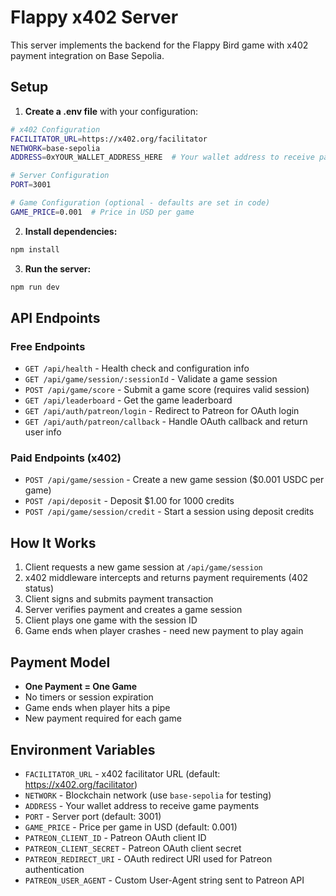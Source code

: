 # Flappy x402 Server

This server implements the backend for the Flappy Bird game with x402 payment integration on Base Sepolia.

## Setup

1. **Create a .env file** with your configuration:

```bash
# x402 Configuration
FACILITATOR_URL=https://x402.org/facilitator
NETWORK=base-sepolia
ADDRESS=0xYOUR_WALLET_ADDRESS_HERE  # Your wallet address to receive payments

# Server Configuration
PORT=3001

# Game Configuration (optional - defaults are set in code)
GAME_PRICE=0.001  # Price in USD per game
```

2. **Install dependencies:**

```bash
npm install
```

3. **Run the server:**

```bash
npm run dev
```

## API Endpoints

### Free Endpoints

- `GET /api/health` - Health check and configuration info
- `GET /api/game/session/:sessionId` - Validate a game session
- `POST /api/game/score` - Submit a game score (requires valid session)
- `GET /api/leaderboard` - Get the game leaderboard
- `GET /api/auth/patreon/login` - Redirect to Patreon for OAuth login
- `GET /api/auth/patreon/callback` - Handle OAuth callback and return user info

### Paid Endpoints (x402)

- `POST /api/game/session` - Create a new game session ($0.001 USDC per game)
- `POST /api/deposit` - Deposit $1.00 for 1000 credits
- `POST /api/game/session/credit` - Start a session using deposit credits

## How It Works

1. Client requests a new game session at `/api/game/session`
2. x402 middleware intercepts and returns payment requirements (402 status)
3. Client signs and submits payment transaction
4. Server verifies payment and creates a game session
5. Client plays one game with the session ID
6. Game ends when player crashes - need new payment to play again

## Payment Model

- **One Payment = One Game**
- No timers or session expiration
- Game ends when player hits a pipe
- New payment required for each game

## Environment Variables

- `FACILITATOR_URL` - x402 facilitator URL (default: https://x402.org/facilitator)
- `NETWORK` - Blockchain network (use `base-sepolia` for testing)
- `ADDRESS` - Your wallet address to receive game payments
- `PORT` - Server port (default: 3001)
- `GAME_PRICE` - Price per game in USD (default: 0.001)
- `PATREON_CLIENT_ID` - Patreon OAuth client ID
- `PATREON_CLIENT_SECRET` - Patreon OAuth client secret
- `PATREON_REDIRECT_URI` - OAuth redirect URI used for Patreon authentication
- `PATREON_USER_AGENT` - Custom User-Agent string sent to Patreon API

